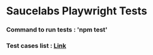 # Saucelabs Playwright Tests

### Command to run tests : 'npm test'

### Test cases list : [Link](https://docs.google.com/spreadsheets/d/1vs6KSUmPfyK0fu7_9oqWkiXgbCE1V9HeJe7JC3Cjuiw/edit?usp=sharing)

